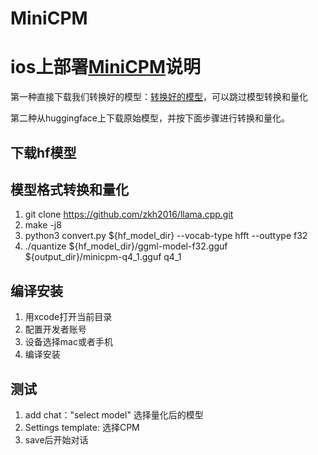 # MiniCPM
# ios上部署[MiniCPM](https://github.com/OpenBMB/MiniCPM)说明
第一种直接下载我们转换好的模型：[转换好的模型](https://openbmb.oss-cn-hongkong.aliyuncs.com/model_center/mobile/ios/MiniCPM/minicpm-q4_1.gguf)，可以跳过模型转换和量化

第二种从huggingface上下载原始模型，并按下面步骤进行转换和量化。

## 下载hf模型
## 模型格式转换和量化
1. git clone https://github.com/zkh2016/llama.cpp.git
2. make -j8
3. python3 convert.py ${hf_model_dir} --vocab-type hfft --outtype f32
4. ./quantize ${hf_model_dir}/ggml-model-f32.gguf ${output_dir}/minicpm-q4_1.gguf q4_1

## 编译安装
1. 用xcode打开当前目录
2. 配置开发者账号
3. 设备选择mac或者手机
4. 编译安装

## 测试
1. add chat："select model" 选择量化后的模型
2. Settings template: 选择CPM
3. save后开始对话

